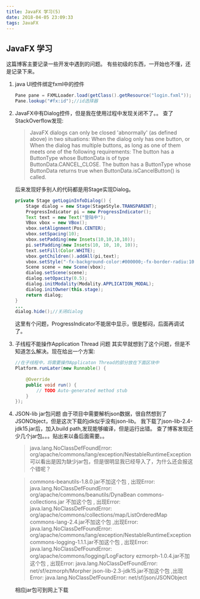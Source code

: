 ```yaml
---
title: JavaFX 学习(5)
date: 2018-04-05 23:09:33
tags: JavaFX
---
```


## JavaFX 学习
这篇博客主要记录一些开发中遇到的问题。
有些初级的东西，一开始也不懂，还是记录下来。

1. java UI控件绑定fxml中的控件
	```java
	Pane pane = FXMLLoader.load(getClass().getResource("login.fxml"));
	Pane.lookup("#fx:id");//id选择器
	```
<!-- more -->
2. JavaFX中有Dialog控件，但是我在使用过程中发现关闭不了。。
	查了StackOverflow发现:
	> JavaFX dialogs can only be closed 'abnormally' (as defined above) in two situations: 
	> When the dialog only has one button, or
	> When the dialog has multiple buttons, as long as one of them meets one of the following requirements: 
	> The button has a ButtonType whose ButtonData is of type ButtonData.CANCEL_CLOSE. 
	> The button has a ButtonType whose ButtonData returns true when ButtonData.isCancelButton() is called.
	
	后来发现好多别人的代码都是用Stage实现Dialog。
	```java
	private Stage getLoginInfoDialog() {
		Stage dialog = new Stage(StageStyle.TRANSPARENT);
		ProgressIndicator pi = new ProgressIndicator();
		Text text = new Text("登陆中");
		VBox vbox = new VBox();
		vbox.setAlignment(Pos.CENTER);
		vbox.setSpacing(10);
		vbox.setPadding(new Insets(10,10,10,10));
		pi.setPadding(new Insets(10, 10, 10, 10));
		text.setFill(Color.WHITE);
		vbox.getChildren().addAll(pi,text);
		vbox.setStyle("-fx-background-color:#000000;-fx-border-radiu:10px;-fx-background-radiu:10px;");
		Scene scene = new Scene(vbox);
		dialog.setScene(scene);
		dialog.setOpacity(0.5);
		dialog.initModality(Modality.APPLICATION_MODAL);
		dialog.initOwner(this.stage);
		return dialog;
	}
	...
	dialog.hide();//关闭dialog
	```
	这里有个问题，ProgressIndicator不能居中显示，很是郁闷，后面再调试了。
3. 子线程不能操作Application Thread 问题
	其实早就想到了这个问题，但是不知道怎么解决。现在给出一个方案:
	```java
	//在子线程中，将需要操作Applicaton Thread的部分放在下面区块中
	Platform.runLater(new Runnable() {
						
		@Override
		public void run() {
			// TODO Auto-generated method stub
		}
	});
	```
4. JSON-lib jar包问题
	由于项目中需要解析json数据，很自然想到了JSONObject，但是这次下载的jdk似乎没有json-lib。
	我下载了json-lib-2.4-jdk15.jar后，加入build path,发现能够编译，但是运行出错。
	查了博客发现还少几个jar包。。。贴出来以备后面需要。。
	
	> java.lang.NoClassDefFoundError: org/apache/commons/lang/exception/NestableRuntimeException
	> 可以看出是因为缺少jar包，但是很明显我已经导入了，为什么还会报这个错呢？

	> commons-beanutils-1.8.0.jar不加这个包 , 出现Error:
	> java.lang.NoClassDefFoundError: org/apache/commons/beanutils/DynaBean 
	> commons-collections.jar 不加这个包 , 出现Error:
	> java.lang.NoClassDefFoundError: org/apache/commons/collections/map/ListOrderedMap
	> commons-lang-2.4.jar不加这个包 ,出现Error:
	> java.lang.NoClassDefFoundError: org/apache/commons/lang/exception/NestableRuntimeException
	> commons-logging-1.1.1.jar不加这个包 , 出现Error:
	> java.lang.NoClassDefFoundError: org/apache/commons/logging/LogFactory 
	> ezmorph-1.0.4.jar不加这个包 , 出现Error:
	> java.lang.NoClassDefFoundError: net/sf/ezmorph/Morpher 
	> json-lib-2.3-jdk15.jar不加这个包 ,出现Error: 
	> java.lang.NoClassDefFoundError: net/sf/json/JSONObject 
	
	相应jar包可到网上下载 
